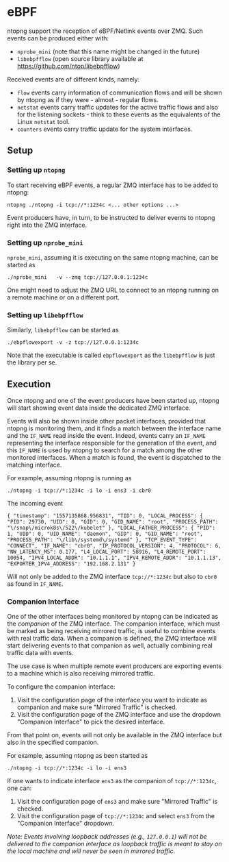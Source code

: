 # eBPF

ntopng support the reception of eBPF/Netlink events over ZMQ. Such events can be produced either with:

- `nprobe_mini` (note that this name might be changed in the future)
- `libebpfflow` (open source library available at https://github.com/ntop/libebpfflow)

Received events are of different kinds, namely:

- `flow` events carry information of communication flows and will be shown by ntopng as if they were - almost - regular flows.
- `netstat` events carry traffic updates for the active traffic flows and also for the listening sockets - think to these events as the equivalents of the Linux `netstat` tool.
- `counters` events carry traffic update for the system interfaces.

## Setup

### Setting up `ntopng`

To start receiving eBPF events, a regular ZMQ interface has to be added to ntopng:

```
ntopng ./ntopng -i tcp://*:1234c <... other options ...>
```

Event producers have, in turn, to be instructed to deliver events to ntopng right into the ZMQ interface.

### Setting up `nprobe_mini`

`nprobe_mini`, assuming it is executing on the same ntopng machine, can be started as

```
./nprobe_mini   -v --zmq tcp://127.0.0.1:1234c
```

One might need to adjust the ZMQ URL to connect to an ntopng running on a remote machine or on a different port.

### Setting up `libebpfflow`

Similarly, `libebpfflow` can be started as

```
./ebpflowexport -v -z tcp://127.0.0.1:1234c
```

Note that the executable is called `ebpflowexport` as the `libebpfflow` is just the library per se.


## Execution

Once ntopng and one of the event producers have been started up, ntopng will start showing event data inside the dedicated ZMQ interface.

Events will also be shown inside other packet interfaces, provided that ntopng is monitoring them, and it finds a match between the interface name and the `IF_NAME` read inside the event. Indeed, events carry an `IF_NAME` representing the interface responsible for the generation of the event, and this `IF_NAME` is used by ntopng to search for a match among the other monitored interfaces. When a match is found, the event is dispatched to the matching interface.

For example, assuming ntopng is running as

```
./ntopng -i tcp://*:1234c -i lo -i ens3 -i cbr0
```

The incoming event

```
{ "timestamp": "1557135868.956831", "TID": 0, "LOCAL_PROCESS": { "PID": 29730, "UID": 0, "GID": 0, "GID_NAME": "root", "PROCESS_PATH": "\/snap\/microk8s\/522\/kubelet" }, "LOCAL_FATHER_PROCESS": { "PID": 1, "UID": 0, "UID_NAME": "daemon", "GID": 0, "GID_NAME": "root", "PROCESS_PATH": "\/lib\/systemd\/systemd" }, "TCP_EVENT_TYPE": "CONNECT", "IF_NAME": "cbr0", "IP_PROTOCOL_VERSION": 4, "PROTOCOL": 6, "NW_LATENCY_MS": 0.177, "L4_LOCAL_PORT": 58916, "L4_REMOTE_PORT": 10054, "IPV4_LOCAL_ADDR": "10.1.1.1", "IPV4_REMOTE_ADDR": "10.1.1.13", "EXPORTER_IPV4_ADDRESS": "192.168.2.131" }
```

Will not only be added to the ZMQ interface `tcp://*:1234c` but also to `cbr0` as found in `IF_NAME`.

### Companion Interface

One of the other interfaces being monitored by ntopng can be indicated as the *companion* of the ZMQ interface. The companion interface, which must be marked as being receiving mirrored traffic, is useful to combine events with real traffic data. When a companion is defined, the ZMQ interface will start delivering events to that companion as well, actually combining real traffic data with events.

The use case is when multiple remote event producers are exporting events to a machine which is also receiving mirrored traffic.

To configure the companion interface:

1. Visit the configuration page of the interface you want to indicate as companion and make sure "Mirrored Traffic" is checked.
2. Visit the configuration page of the ZMQ interface and use the dropdown "Companion Interface" to pick the desired interface.

From that point on, events will not only be available in the ZMQ interface but also in the specified companion.

For example, assuming ntopng as been started as

```
./ntopng -i tcp://*:1234c -i lo -i ens3
```

If one wants to indicate interface `ens3` as the companion of `tcp://*:1234c`, one can:
1. Visit the configuration page of `ens3` and make sure "Mirrored Traffic" is checked.
2. Visit the configuration page of `tcp://*:1234c` and select `ens3` from the "Companion Interface" dropdown.

_Note: Events involving loopback addresses (e.g., `127.0.0.1`) will not be delivered to the companion interface as loopback traffic is meant to stay on the local machine and will never be seen in mirrored traffic_.
